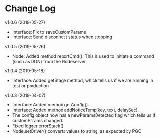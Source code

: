 # Change Log

v1.0.6 (2019-05-27)
* Interface: Fix to saveCustomParams 
* Interface: Send disconnect status when stopping

v1.0.5 (2019-05-26)
* Node: Added method reportCmd(). This is used to initiate a command (such as DON) from the Nodeserver. 

v1.0.4 (2019-05-18)
* Interface: Added getStage method, which tells us if we are running in test or production

v1.0.3 (2019-04-07)

* Interface: Added method getConfig().
* Interface: Added method addNoticeTemp(key, text, delaySec).
* The config object now has a newParamsDetected flag which tells us if customParams changed.
* Fixed logger.errorStack()
* Node.setDriver() converts values to string, as expected by PGC
